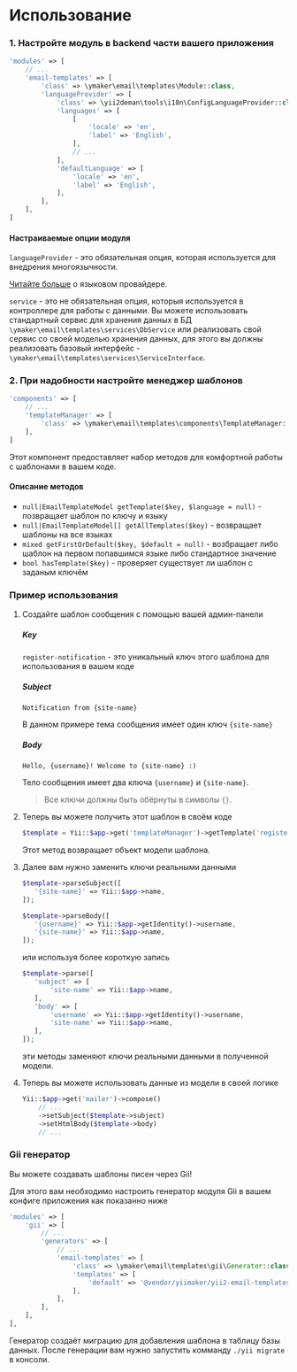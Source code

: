 Использование
=============

### 1. Настройте модуль в backend части вашего приложения
```php
'modules' => [
    // ...
    'email-templates' => [
        'class' => \ymaker\email\templates\Module::class,
        'languageProvider' => [
            'class' => \yii2deman\tools\i18n\ConfigLanguageProvider::class,
            'languages' => [
                [
                    'locale' => 'en',
                    'label' => 'English',
                ],
                // ...
            ],
            'defaultLanguage' => [
                'locale' => 'en',
                'label' => 'English',
            ],
        ],
    ],
]
```
#### Настраиваемые опции модуля
`languageProvider` - это обязательная опция, которая используется для
внедрения многоязычности.

[Читайте больше](https://github.com/yii2deman/yii2deman-language-provider) о языковом провайдере.

`service` - это не обязательная опция, которыя используется в контроллере для работы с данными.
Вы можете использовать стандартный сервис для хранения данных в БД `\ymaker\email\templates\services\DbService`
или реализовать свой сервис со своей моделью хранения данных,
для этого вы должны реализовать базовый интерфейс - `\ymaker\email\templates\services\ServiceInterface`.

### 2. При надобности настройте менеджер шаблонов
```php
'components' => [
    // ...
    'templateManager' => [
        'class' => \ymaker\email\templates\components\TemplateManager::class,
    ],
]
```
Этот компонент предоставляет набор методов для комфортной работы с шаблонами в вашем коде.

#### Описание методов

* `null|EmailTemplateModel getTemplate($key, $language = null)` - позвращает шаблон по ключу и языку
* `null|EmailTemplateModel[] getAllTemplates($key)` - возвращает шаблоны на все языках
* `mixed getFirstOrDefault($key, $default = null)` - возбращает либо шаблон на первом попавшимся языке либо стандартное значение
* `bool hasTemplate($key)` - проверяет существует ли шаблон с заданым ключём

### Пример использования
1. Создайте шаблон сообщения с помощью вашей админ-панели

    ##### Key
    
    `register-notification` - это уникальный ключ этого шаблона для использования в вашем коде

    ##### Subject
    
    `Notification from {site-name}`
    
    В данном примере тема сообщения имеет один ключ `{site-name}`
    
    ##### Body
    
    `Hello, {username}! Welcome to {site-name} :)`
    
    Тело сообщения имеет два ключа `{username}` и `{site-name}`.
    
    > Все ключи должны быть обёрнуты в символы `{}`.
    
2. Теперь вы можете получить этот шаблон в своём коде

    ```php
    $template = Yii::$app->get('templateManager')->getTemplate('register-notification')
    ```
    
    Этот метод возвращает объект модели шаблона.
    
3. Далее вам нужно заменить ключи реальными данными

    ```php
    $template->parseSubject([
       '{site-name}' => Yii::$app->name,
    ]);
 
    $template->parseBody([
       '{username}' => Yii::$app->getIdentity()->username,
       '{site-name}' => Yii::$app->name,
    ]);
    ```
    
    или используя более короткую запись
    
    ```php
    $template->parse([
       'subject' => [
           'site-name' => Yii::$app->name,
       ],
       'body' => [
           'username' => Yii::$app->getIdentity()->username,
           'site-name' => Yii::$app->name,
       ],
    ]);
    ```
    
    эти методы заменяют ключи реальными данными в полученной модели.
    
4. Теперь вы можете использовать данные из модели в своей логике

    ```php
    Yii::$app->get('mailer')->compose()
        // ...
        ->setSubject($template->subject)
        ->setHtmlBody($template->body)
        // ...
    ```
    
### Gii генератор
Вы можете создавать шаблоны писен через Gii!

Для этого вам необходимо настроить генератор модуля Gii в вашем конфиге приложения
как показанно ниже 
```php
'modules' => [
    'gii' => [
        // ...
        'generators' => [
            // ...
            'email-templates' => [
                'class' => \ymaker\email\templates\gii\Generator::class,
                'templates' => [
                    'default' => '@vendor/yiimaker/yii2-email-templates/src/gii/default'
                ],
            ],
        ],
    ],
],
```

Генератор создаёт миграцию для добавления шаблона в таблицу базы данных.
После генерации вам нужно запустить комманду `./yii migrate` в консоли.